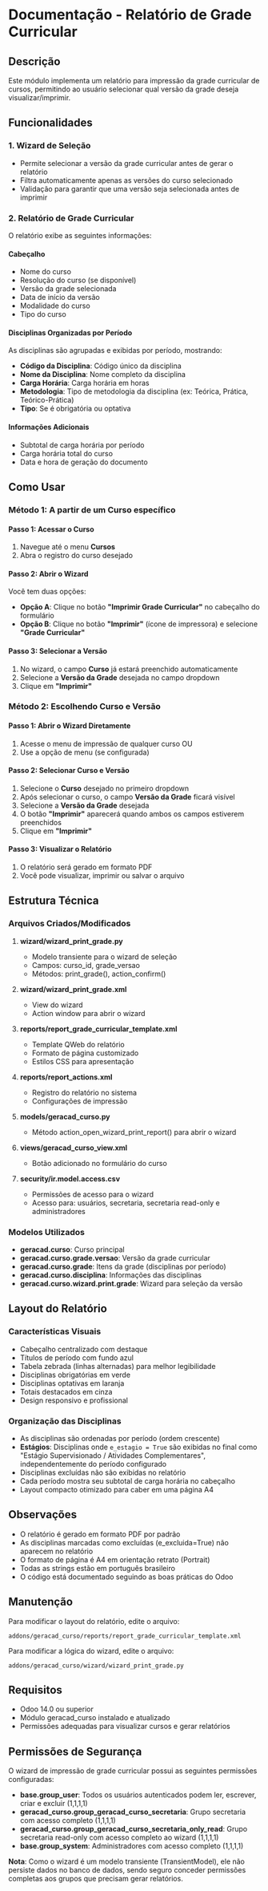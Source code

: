 # Documentação - Relatório de Grade Curricular

## Descrição

Este módulo implementa um relatório para impressão da grade curricular de cursos, permitindo ao usuário selecionar qual versão da grade deseja visualizar/imprimir.

## Funcionalidades

### 1. Wizard de Seleção
- Permite selecionar a versão da grade curricular antes de gerar o relatório
- Filtra automaticamente apenas as versões do curso selecionado
- Validação para garantir que uma versão seja selecionada antes de imprimir

### 2. Relatório de Grade Curricular

O relatório exibe as seguintes informações:

#### Cabeçalho
- Nome do curso
- Resolução do curso (se disponível)
- Versão da grade selecionada
- Data de início da versão
- Modalidade do curso
- Tipo do curso

#### Disciplinas Organizadas por Período
As disciplinas são agrupadas e exibidas por período, mostrando:
- **Código da Disciplina**: Código único da disciplina
- **Nome da Disciplina**: Nome completo da disciplina
- **Carga Horária**: Carga horária em horas
- **Metodologia**: Tipo de metodologia da disciplina (ex: Teórica, Prática, Teórico-Prática)
- **Tipo**: Se é obrigatória ou optativa

#### Informações Adicionais
- Subtotal de carga horária por período
- Carga horária total do curso
- Data e hora de geração do documento

## Como Usar

### Método 1: A partir de um Curso específico

#### Passo 1: Acessar o Curso
1. Navegue até o menu **Cursos**
2. Abra o registro do curso desejado

#### Passo 2: Abrir o Wizard
Você tem duas opções:
- **Opção A**: Clique no botão **"Imprimir Grade Curricular"** no cabeçalho do formulário
- **Opção B**: Clique no botão **"Imprimir"** (ícone de impressora) e selecione **"Grade Curricular"**

#### Passo 3: Selecionar a Versão
1. No wizard, o campo **Curso** já estará preenchido automaticamente
2. Selecione a **Versão da Grade** desejada no campo dropdown
3. Clique em **"Imprimir"**

### Método 2: Escolhendo Curso e Versão

#### Passo 1: Abrir o Wizard Diretamente
1. Acesse o menu de impressão de qualquer curso OU
2. Use a opção de menu (se configurada)

#### Passo 2: Selecionar Curso e Versão
1. Selecione o **Curso** desejado no primeiro dropdown
2. Após selecionar o curso, o campo **Versão da Grade** ficará visível
3. Selecione a **Versão da Grade** desejada
4. O botão **"Imprimir"** aparecerá quando ambos os campos estiverem preenchidos
5. Clique em **"Imprimir"**

#### Passo 3: Visualizar o Relatório
1. O relatório será gerado em formato PDF
2. Você pode visualizar, imprimir ou salvar o arquivo

## Estrutura Técnica

### Arquivos Criados/Modificados

1. **wizard/wizard_print_grade.py**
   - Modelo transiente para o wizard de seleção
   - Campos: curso_id, grade_versao
   - Métodos: print_grade(), action_confirm()

2. **wizard/wizard_print_grade.xml**
   - View do wizard
   - Action window para abrir o wizard

3. **reports/report_grade_curricular_template.xml**
   - Template QWeb do relatório
   - Formato de página customizado
   - Estilos CSS para apresentação

4. **reports/report_actions.xml**
   - Registro do relatório no sistema
   - Configurações de impressão

5. **models/geracad_curso.py**
   - Método action_open_wizard_print_report() para abrir o wizard

6. **views/geracad_curso_view.xml**
   - Botão adicionado no formulário do curso

7. **security/ir.model.access.csv**
   - Permissões de acesso para o wizard
   - Acesso para: usuários, secretaria, secretaria read-only e administradores

### Modelos Utilizados

- **geracad.curso**: Curso principal
- **geracad.curso.grade.versao**: Versão da grade curricular
- **geracad.curso.grade**: Itens da grade (disciplinas por período)
- **geracad.curso.disciplina**: Informações das disciplinas
- **geracad.curso.wizard.print.grade**: Wizard para seleção da versão

## Layout do Relatório

### Características Visuais
- Cabeçalho centralizado com destaque
- Títulos de período com fundo azul
- Tabela zebrada (linhas alternadas) para melhor legibilidade
- Disciplinas obrigatórias em verde
- Disciplinas optativas em laranja
- Totais destacados em cinza
- Design responsivo e profissional

### Organização das Disciplinas
- As disciplinas são ordenadas por período (ordem crescente)
- **Estágios**: Disciplinas onde `e_estagio = True` são exibidas no final como "Estágio Supervisionado / Atividades Complementares", independentemente do período configurado
- Disciplinas excluídas não são exibidas no relatório
- Cada período mostra seu subtotal de carga horária no cabeçalho
- Layout compacto otimizado para caber em uma página A4

## Observações

- O relatório é gerado em formato PDF por padrão
- As disciplinas marcadas como excluídas (e_excluida=True) não aparecem no relatório
- O formato de página é A4 em orientação retrato (Portrait)
- Todas as strings estão em português brasileiro
- O código está documentado seguindo as boas práticas do Odoo

## Manutenção

Para modificar o layout do relatório, edite o arquivo:
```
addons/geracad_curso/reports/report_grade_curricular_template.xml
```

Para modificar a lógica do wizard, edite o arquivo:
```
addons/geracad_curso/wizard/wizard_print_grade.py
```

## Requisitos

- Odoo 14.0 ou superior
- Módulo geracad_curso instalado e atualizado
- Permissões adequadas para visualizar cursos e gerar relatórios

## Permissões de Segurança

O wizard de impressão de grade curricular possui as seguintes permissões configuradas:

- **base.group_user**: Todos os usuários autenticados podem ler, escrever, criar e excluir (1,1,1,1)
- **geracad_curso.group_geracad_curso_secretaria**: Grupo secretaria com acesso completo (1,1,1,1)
- **geracad_curso.group_geracad_curso_secretaria_only_read**: Grupo secretaria read-only com acesso completo ao wizard (1,1,1,1)
- **base.group_system**: Administradores com acesso completo (1,1,1,1)

**Nota**: Como o wizard é um modelo transiente (TransientModel), ele não persiste dados no banco de dados, sendo seguro conceder permissões completas aos grupos que precisam gerar relatórios.

